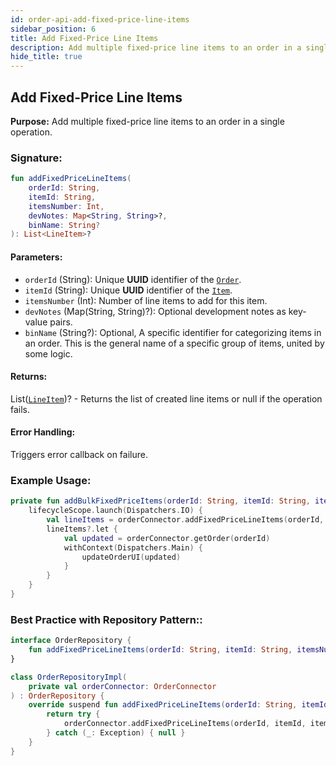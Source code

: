 ```yaml
---
id: order-api-add-fixed-price-line-items
sidebar_position: 6
title: Add Fixed-Price Line Items
description: Add multiple fixed-price line items to an order in a single operation.
hide_title: true
---
```


## Add Fixed-Price Line Items

**Purpose:** Add multiple fixed-price line items to an order in a single operation.

### Signature:

```kotlin
fun addFixedPriceLineItems(
    orderId: String,
    itemId: String,
    itemsNumber: Int,
    devNotes: Map<String, String>?,
    binName: String?
): List<LineItem>?
```

#### Parameters:
- `orderId` (String): Unique **UUID** identifier of the [`Order`](../models/models-order#order).
- `itemId` (String): Unique **UUID** identifier of the [`Item`](../models/models-inventory#item).
- `itemsNumber` (Int): Number of line items to add for this item.
- `devNotes` (Map(String, String)?): Optional development notes as key-value pairs.
- `binName` (String?): Optional, A specific identifier for categorizing items in an order. This is the general name of a specific group of items, united by some logic.  

#### Returns:
List([`LineItem`](../models/models-order#lineitem))? - Returns the list of created line items or null if the operation fails.

#### Error Handling:
Triggers error callback on failure.

### Example Usage:
```kotlin
private fun addBulkFixedPriceItems(orderId: String, itemId: String, itemsNumber: Int, devNotes: Map<String, String>? = null, binName: String? = null) {
    lifecycleScope.launch(Dispatchers.IO) {
        val lineItems = orderConnector.addFixedPriceLineItems(orderId, itemId, itemsNumber, devNotes, binName)
        lineItems?.let {
            val updated = orderConnector.getOrder(orderId)
            withContext(Dispatchers.Main) {
                updateOrderUI(updated)
            }
        }
    }
}
```

### Best Practice with Repository Pattern::
```kotlin
interface OrderRepository {
    fun addFixedPriceLineItems(orderId: String, itemId: String, itemsNumber: Int, devNotes: Map<String, String>?, binName: String?): List<LineItem>?
}

class OrderRepositoryImpl(
    private val orderConnector: OrderConnector
) : OrderRepository {
    override suspend fun addFixedPriceLineItems(orderId: String, itemId: String, itemsNumber: Int, devNotes: Map<String, String>?, binName: String?): List<LineItem>? {
        return try {
            orderConnector.addFixedPriceLineItems(orderId, itemId, itemsNumber, devNotes, binName)
        } catch (_: Exception) { null }
    }
}
```